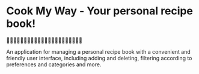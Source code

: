# Cook My Way - Your personal recipe book!
🍔🍟🌭🍿🥖🍕🍳🥨🥙🧀🍖🍠🥩🦪🍜🥟🍦🍰🍨🧃🍹🍉


An application for managing a personal recipe book with a convenient and friendly user interface, including adding and deleting, filtering according to preferences and categories and more.
